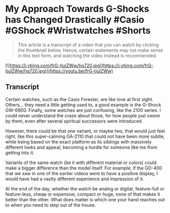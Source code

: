 # My Approach Towards G-Shocks has Changed Drastically #Casio #GShock #Wristwatches #Shorts

> This article is a transcript of a video that you can watch by clicking the thumbnail below. Hence, certain statements may not make sense in this text form, and watching the video instead is recommended.

[![https://i.ytimg.com/frG-tjulZWw/hq720.jpg](https://i.ytimg.com/frG-tjulZWw/hq720.jpg)](https://youtu.be/frG-tjulZWw)

## Transcript

Certain watches, such as the Casio Forester, are like love at first sight. Others… they need a little getting used to, a good example is the G-Shock GW-6900. Finally, some watches are just confusing, like the 2100 series. I could never understand the craze about those, for how people just swore by them, even after several spiritual successors were introduced.

However, there could be that one variant, or maybe two, that would just feel right, like this super-calming GA-2110 that could not have been more subtle, while being based on the exact platform as its siblings with massively different looks and appeal, becoming a hurdle for someone like me from getting into it.

Variants of the same watch (be it with different material or colors) could make a bigger difference than the model itself. For example, if the GD-400 that we saw in one of the earlier videos were to have a positive display, I would have had a vastly different experience and impression of it.

At the end of the day, whether the watch be analog or digital, feature-full or feature-less, cheap or expensive, compact or huge, none of that makes it better than the other. What does matter is which one your hand reaches out to when you need to step out of the house.
